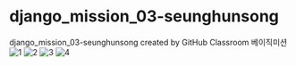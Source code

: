 # django_mission_03-seunghunsong
django_mission_03-seunghunsong created by GitHub Classroom
베이직미션
![1](https://user-images.githubusercontent.com/102953163/166654858-96ce05e0-f758-43a5-a26e-00c8f6cbf12e.png)
![2](https://user-images.githubusercontent.com/102953163/166654865-42d03c62-21b0-496d-a188-3e681eeb659a.png)
![3](https://user-images.githubusercontent.com/102953163/166654867-3b248b15-0c19-4c5e-b359-89d767dde832.png)
![4](https://user-images.githubusercontent.com/102953163/166654870-474a5bf1-034e-41a3-b002-cc0cdc3ce70c.png)
